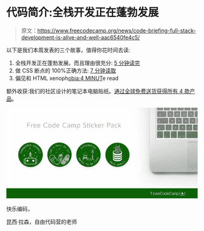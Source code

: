 # 代码简介:全栈开发正在蓬勃发展

> 原文：<https://www.freecodecamp.org/news/code-briefing-full-stack-development-is-alive-and-well-aac6540fe4c5/>

以下是我们本周发表的三个故事，值得你花时间去读:

1.  全栈开发正在蓬勃发展。而且理由很充分: [5 分钟读完](http://bit.ly/2g8zc0N)
2.  做 CSS 断点的 100%正确方法: [7 分钟读取](http://bit.ly/2fIhUqL)
3.  偏见和 HTML xenoph[obia:4 MINUT](http://bit.ly/2fdFeZp)e read

额外收获:我们的社区设计的笔记本电脑贴纸。[通过全球免费送货获得所有 4 款产品](http://bit.ly/2cGNEx2)。

![cMvtaD4ff29oNGsCrkzuFGtT6o4zAWYWoDEK](img/519f04b2179567526a07c4b2984dc509.png)

快乐编码，

昆西·拉森，自由代码营的老师